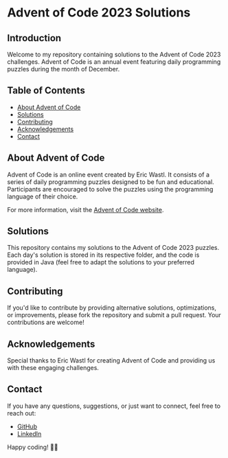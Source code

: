 # Advent of Code 2023 Solutions

<!-- AOC TILES BEGIN --> 

<!-- AOC TILES END -->

## Introduction

Welcome to my repository containing solutions to the Advent of Code 2023 challenges. Advent of Code is an annual event featuring daily programming puzzles during the month of December.

## Table of Contents

- [About Advent of Code](#about-advent-of-code)
- [Solutions](#solutions)
- [Contributing](#contributing)
- [Acknowledgements](#acknowledgements)
- [Contact](#contact)

## About Advent of Code

Advent of Code is an online event created by Eric Wastl. It consists of a series of daily programming puzzles designed to be fun and educational. Participants are encouraged to solve the puzzles using the programming language of their choice.

For more information, visit the [Advent of Code website](https://[adventofcode](https://adventofcode.com/).com/).

## Solutions

This repository contains my solutions to the Advent of Code 2023 puzzles. Each day's solution is stored in its respective folder, and the code is provided in Java (feel free to adapt the solutions to your preferred language).

## Contributing

If you'd like to contribute by providing alternative solutions, optimizations, or improvements, please fork the repository and submit a pull request. Your contributions are welcome!

## Acknowledgements

Special thanks to Eric Wastl for creating Advent of Code and providing us with these engaging challenges.

## Contact

If you have any questions, suggestions, or just want to connect, feel free to reach out:

- [GitHub](https://github.com/namanlab)
- [LinkedIn](https://www.linkedin.com/in/naman-agr/)

Happy coding! 🎄✨
